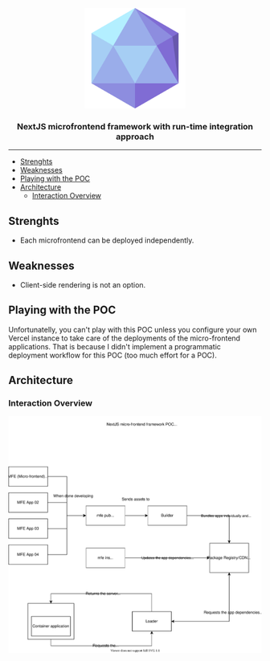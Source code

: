 <p align="center">
  <img alt="micro-frontend-frameworks logo" src="https://raw.githubusercontent.com/micro-frontend-frameworks/docs/main/assets/logo.png" height="200" width="200" />
  <h3 align="center">NextJS microfrontend framework with run-time integration approach</h3>
</p>

---

- [Strenghts](#strenghts)
- [Weaknesses](#weaknesses)
- [Playing with the POC](#playing-with-the-poc)
- [Architecture](#architecture)
  - [Interaction Overview](#interaction-overview)

## Strenghts

- Each microfrontend can be deployed independently.

## Weaknesses

- Client-side rendering is not an option.

## Playing with the POC

Unfortunatelly, you can't play with this POC unless you configure your own Vercel instance to take care of the deployments of the micro-frontend applications. That is because I didn't implement a programmatic deployment workflow for this POC (too much effort for a POC).

## Architecture

### Interaction Overview

![Microfrontend Framework](https://raw.githubusercontent.com/micro-frontend-frameworks/docs/main/assets/nrti.svg)
